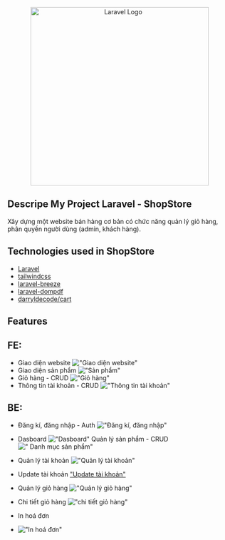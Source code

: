 <p align="center"><a href="https://laravel.com" target="_blank"><img src="https://raw.githubusercontent.com/laravel/art/master/logo-lockup/5%20SVG/2%20CMYK/1%20Full%20Color/laravel-logolockup-cmyk-red.svg" width="400" alt="Laravel Logo"></a></p>

## Descripe My Project Laravel - ShopStore

Xây dựng một website bán hàng cơ bản có chức năng quản lý giỏ hàng, phân quyền người dùng (admin, khách hàng).

## Technologies used in ShopStore

-   [Laravel](https://laravel.com/)
-   [tailwindcss](https://tailwindcss.com/)
-   [laravel-breeze](https://github.com/laravel/breeze)
-   [laravel-dompdf](https://github.com/barryvdh/laravel-dompdf)
-   [darryldecode/cart](https://github.com/darryldecode/cart)

## Features

## FE:

-   Giao diện website
    !["Giao diện website"](https://github.com/Thanhdraw/ecommerce/blob/main/public/images/shopstore/baner.png)
-   Giao diện sản phẩm
    !["Sản phẩm"](https://github.com/Thanhdraw/ecommerce/blob/main/public/images/shopstore/products.png)
-   Giỏ hàng - CRUD
    !["Giỏ hàng"](https://github.com/Thanhdraw/ecommerce/blob/main/public/images/shopstore/cart.png)
-   Thông tin tài khoản - CRUD
    !["Thông tin tài khoản"](https://github.com/Thanhdraw/ecommerce/blob/main/public/images/shopstore/info.png)

## BE:

-   Đăng kí, đăng nhập - Auth
    !["Đăng kí, đăng nhập"](https://github.com/Thanhdraw/ecommerce/blob/main/public/images/admin/middleware.png)

-   Dasboard
    !["Dasboard"](https://github.com/Thanhdraw/ecommerce/blob/main/public/images/admin/admindashboard.png)
    Quản lý sản phẩm - CRUD
    ![" Danh mục sản phẩm"](https://github.com/Thanhdraw/ecommerce/blob/main/public/images/admin/products.png)

-   Quản lý tài khoản
    !["Quản lý tài khoản"](https://github.com/Thanhdraw/ecommerce/blob/main/public/images/admin/users.png)

-   Update tài khoản
    ["Update tài khoản"](https://github.com/Thanhdraw/ecommerce/blob/main/public/images/admin/update_user.png)

-   Quản lý giỏ hàng
    !["Quản lý giỏ hàng"](https://github.com/Thanhdraw/ecommerce/blob/main/public/images/admin/invoice.png)

-   Chi tiết giỏ hàng
    !["chi tiết giỏ hàng"](https://github.com/Thanhdraw/ecommerce/blob/main/public/images/admin/detail_invoice.png)

-   In hoá đơn
-   !["In hoá đơn"](https://github.com/Thanhdraw/ecommerce/blob/main/public/images/admin/pdf.png)
